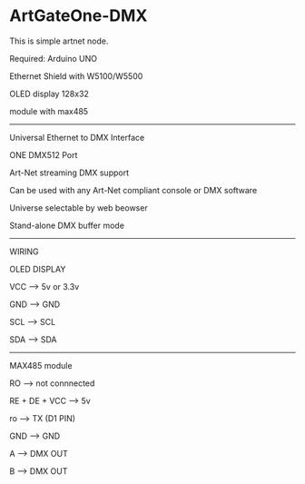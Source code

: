 # ArtGateOne-DMX
This is simple artnet node.


Required:
Arduino UNO

Ethernet Shield with W5100/W5500

OLED display 128x32

module with max485

---------------------------------------

Universal Ethernet to DMX Interface

ONE DMX512 Port

Art-Net streaming DMX support

Can be used with any Art-Net compliant console or DMX software

Universe selectable by web beowser


Stand-alone DMX buffer mode

---------------------------------------

WIRING

OLED DISPLAY

VCC --> 5v or 3.3v

GND --> GND

SCL --> SCL

SDA --> SDA

----------
MAX485 module

RO --> not connnected

RE + DE + VCC --> 5v

ro --> TX (D1 PIN)

GND --> GND

A --> DMX OUT

B --> DMX OUT
